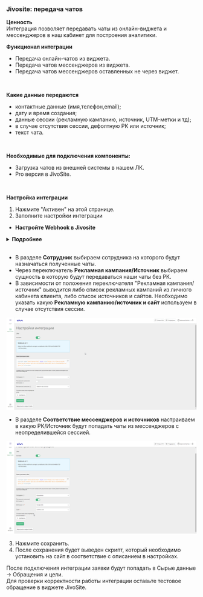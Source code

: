 ### Jivosite: передача чатов <br /> 
**Ценность**  <br /> 
Интеграция позволяет передавать чаты из онлайн-виджета и мессенджеров в наш кабинет для построения аналитики. <br />  

**Функционал интеграции**  
- Передача онлайн-чатов из виджета.  
- Передача чатов мессенджеров из виджета.  
- Передача чатов мессенджеров оставленных не через виджет. 
<br />

**Какие данные передаются**   
- контактные данные (имя,телефон,email);  
- дату и время создания;  
- данные сессии (рекламную кампанию, источник, UTM-метки и тд);  
- в случае отсутствия сессии, дефолтную РК или источник;  
- текст чата.  
<br />

**Необходимые для подключения компоненты:**  
- Загрузка чатов из внешней системы в нашем ЛК.
- Pro версия в JivoSite.   
<br />

**Настройка интеграции**  
1. Нажмите "Активен" на этой странице.
2. Заполните настройки интеграции <br />

- **Настройте Webhook в Jivosite**<br />
  
<details>
  <summary style="font-weight:bold;"> Подробнее </summary> <br />
В Jivosite необходимо настроить Webhook на "Webhook url" сервиса CoMagic/UIS из настроек.<br />  
a. Заходим в  Jivosite в раздел Управление -> Каналы связи , выбираем нужные сайт/мессенджер и нажимаем настроить.<br />  
b. Далее в настройках заходим в раздел "Настройки интеграции для разработчиков".<br /> 
c. Нажимаем "Включить Webhooks" и в поле "URL для Webhooks" добавляем наш "Webhook url".   <br /> 
  
![image](jivo_hook.gif)  
  
</details> 
<br />

- В разделе **Сотрудник**  выбираем сотрудника на которого будут назначаться полученные чаты.  
- Через переключатель **Рекламная кампания/Источник** выбираем сущность в которую будут передаваться наши чаты без РК.
- В зависимости от положения переключателя "Рекламная кампания/источник" выводится либо список рекламных кампаний из личного кабинета клиента, либо список источников и сайтов. Необходимо указать какую **Рекламную кампанию/источник и сайт** используем в случае отсутствия сессии.
  
![image](jv_rk.gif)  
- В разделе **Соответствие мессенджеров и источников** настраиваем в какую РК/Источник будут попадать чаты из мессенджеров с неопределившейся сессией.
  
![image](jv_mess.gif)

3. Нажмите сохранить. <br />
4. После сохранения будет выведен скрипт, который необходимо установить на сайт в соответствие с описанием в настройках.<br />
 
После подключения интеграции заявки будут попадать в  Сырые данные -> Обращения и цели.  <br /> 
Для проверки корректности работы интеграции оставьте тестовое обращение в виджете JivoSite. <br />



